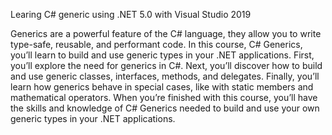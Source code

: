 Learing C# generic using .NET 5.0 with Visual Studio 2019

Generics are a powerful feature of the C# language, they allow you to write type-safe, reusable, and performant code. In this course, C# Generics, you’ll learn to build and use generic types in your .NET applications. 
First, you’ll explore the need for generics in C#. Next, you’ll discover how to build and use generic classes, interfaces, methods, and delegates. Finally, you’ll learn how generics behave in special cases, like with static 
members and mathematical operators. When you’re finished with this course, you’ll have the skills and knowledge of C# Generics needed to build and use your own generic types in your .NET applications.
